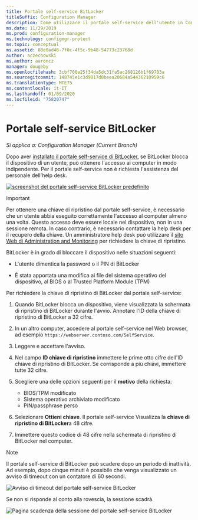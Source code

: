 ```yaml
---
title: Portale self-service BitLocker
titleSuffix: Configuration Manager
description: Come utilizzare il portale self-service dell'utente in Configuration Manager per il ripristino di BitLocker
ms.date: 11/29/2019
ms.prod: configuration-manager
ms.technology: configmgr-protect
ms.topic: conceptual
ms.assetid: 88e0ad46-7f0c-4f5c-9b48-54773c23768d
author: aczechowski
ms.author: aaroncz
manager: dougeby
ms.openlocfilehash: 3cbf700a25f34da5dc31fa5ac268126b1f69703a
ms.sourcegitcommit: 148745e1c3d9817d8beea20684a54436210959c6
ms.translationtype: MTE75
ms.contentlocale: it-IT
ms.lasthandoff: 01/09/2020
ms.locfileid: "75820747"
---
```

# <a name="bitlocker-self-service-portal"></a>Portale self-service BitLocker

*Si applica a: Configuration Manager (Current Branch)*

<!--3601034-->

Dopo aver [installato il portale self-service di BitLocker](/configmgr/protect/deploy-use/bitlocker/setup-websites), se BitLocker blocca il dispositivo di un utente, può ottenere l'accesso ai computer in modo indipendente. Per il portale self-service non è richiesta l'assistenza del personale dell'help desk.

[![screenshot del portale self-service BitLocker predefinito](media/bitlocker-self-service-portal.png)](media/bitlocker-self-service-portal.png#lightbox)

> [!IMPORTANT]
> Per ottenere una chiave di ripristino dal portale self-service, è necessario che un utente abbia eseguito correttamente l'accesso al computer almeno una volta. Questo accesso deve essere locale nel dispositivo, non in una sessione remota. In caso contrario, è necessario contattare la help desk per il recupero della chiave. Un amministratore help desk può utilizzare il [sito Web di Administration and Monitoring](/configmgr/protect/deploy-use/bitlocker/helpdesk-portal) per richiedere la chiave di ripristino.

BitLocker è in grado di bloccare il dispositivo nelle situazioni seguenti:

- L'utente dimentica la password o il PIN di BitLocker

- È stata apportata una modifica ai file del sistema operativo del dispositivo, al BIOS o al Trusted Platform Module (TPM)

Per richiedere la chiave di ripristino di BitLocker dal portale self-service:

1. Quando BitLocker blocca un dispositivo, viene visualizzata la schermata di ripristino di BitLocker durante l'avvio. Annotare l'ID della chiave di ripristino di BitLocker a 32 cifre.

1. In un altro computer, accedere al portale self-service nel Web browser, ad esempio `https://webserver.contoso.com/SelfService`.

1. Leggere e accettare l'avviso.

1. Nel campo **ID chiave di ripristino** immettere le prime otto cifre dell'ID chiave di ripristino di BitLocker. Se corrisponde a più chiavi, immettere tutte 32 cifre.

1. Scegliere una delle opzioni seguenti per il **motivo** della richiesta:

    - BIOS/TPM modificato
    - Sistema operativo archiviato modificato
    - PIN/passphrase perso

1. Selezionare **Ottieni chiave**. Il portale self-service Visualizza la **chiave di ripristino di BitLocker**a 48 cifre.

1. Immettere questo codice di 48 cifre nella schermata di ripristino di BitLocker nel computer.

> [!NOTE]
> Il portale self-service di BitLocker può scadere dopo un periodo di inattività. Ad esempio, dopo cinque minuti è possibile che venga visualizzato un avviso di timeout con un contatore di 60 secondi.
>
> ![Avviso di timeout del portale self-service BitLocker](media/bitlocker-self-service-portal-timeout-warning.png)
>
> Se non si risponde al conto alla rovescia, la sessione scadrà.
>
> ![Pagina scadenza della sessione del portale self-service BitLocker](media/bitlocker-self-service-portal-session-expired.png)
